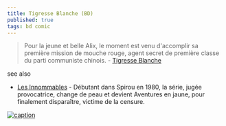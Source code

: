 ```yaml
---
title: Tigresse Blanche (BD)
published: true
tags: bd comic
---
```

> Pour la jeune et belle Alix, le moment est venu d'accomplir sa première mission de mouche rouge, agent secret de première classe du parti communiste chinois. - [Tigresse Blanche](https://www.bedetheque.com/serie-11872-BD-Tigresse-Blanche.html)

see also
- [Les Innommables](https://www.bedetheque.com/serie-3225-BD-Innommables-Serie-actuelle.html) - Débutant dans Spirou en 1980, la série, jugée provocatrice, change de peau et devient Aventures en jaune, pour finalement disparaître, victime de la censure.

[![caption](https://2.bp.blogspot.com/-8UBq9zfnBJDaNMjWtbvVOuNI26Ws9lgsgmNtMHEwoxPqUqa-B2-oz05ca6FLjMRSwvNWZ7uNvAIuPv-PZJvKQcpjlDYuCBvn9aQLuDRtnQR23UpknRX5PiXYqQFwBwmmGzKap2OVw=s0?rhlupa=MTcxLjI1My41Ni4zMw&rnvuka=TW96aWxsYS81LjAgKFdpbmRvd3MgTlQgMi4zOyBXT1c2NCkgQXBwbGVXZWJLaXQvNDE2LjkwIChLSFRNTCwgbGlrZSBHZWNrbykgQ2hyb21lLzMyLjAuMzE0My42OCBTYWZhcmkvNTEyLjcy)](https://www.bdtheque.com/series/5166/tigresse-blanche)
